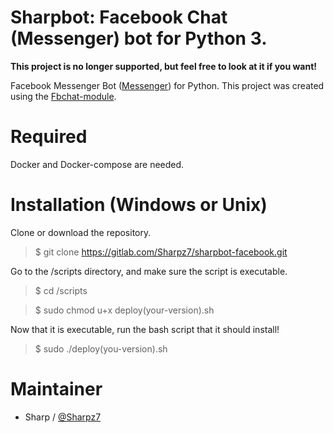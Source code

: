 Sharpbot: Facebook Chat (Messenger) bot for Python 3.
============================================

**This project is no longer supported, but feel free to look at it if you want!**

Facebook Messenger Bot ([Messenger](https://www.facebook.com/messages/))
for Python. This project was created using the
[Fbchat-module](https://github.com/carpedm20/fbchat).

Required
============

Docker and Docker-compose are needed.

Installation (Windows or Unix)
============

Clone or download the repository.

> \$ git clone https://gitlab.com/Sharpz7/sharpbot-facebook.git

Go to the /scripts directory, and make sure the script is executable.

> \$ cd /scripts

> \$ sudo chmod u+x deploy(your-version).sh

Now that it is executable, run the bash script that it should install!

> \$ sudo ./deploy(you-version).sh

Maintainer
==========

-   Sharp / [@Sharpz7](https://gitlab.com/Sharpz7)

